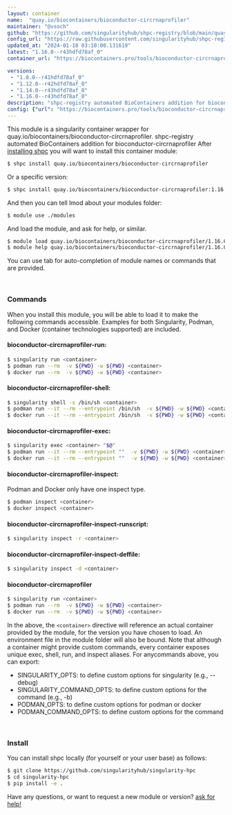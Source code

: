 ```yaml
---
layout: container
name:  "quay.io/biocontainers/bioconductor-circrnaprofiler"
maintainer: "@vsoch"
github: "https://github.com/singularityhub/shpc-registry/blob/main/quay.io/biocontainers/bioconductor-circrnaprofiler/container.yaml"
config_url: "https://raw.githubusercontent.com/singularityhub/shpc-registry/main/quay.io/biocontainers/bioconductor-circrnaprofiler/container.yaml"
updated_at: "2024-01-18 03:10:00.131619"
latest: "1.16.0--r43hdfd78af_0"
container_url: "https://biocontainers.pro/tools/bioconductor-circrnaprofiler"

versions:
 - "1.8.0--r41hdfd78af_0"
 - "1.12.0--r42hdfd78af_0"
 - "1.14.0--r43hdfd78af_0"
 - "1.16.0--r43hdfd78af_0"
description: "shpc-registry automated BioContainers addition for bioconductor-circrnaprofiler"
config: {"url": "https://biocontainers.pro/tools/bioconductor-circrnaprofiler", "maintainer": "@vsoch", "description": "shpc-registry automated BioContainers addition for bioconductor-circrnaprofiler", "latest": {"1.16.0--r43hdfd78af_0": "sha256:fe9cb14b1825214fdb9ab5998b3bd091086a00e044bae0704bc02a8b7e7d6573"}, "tags": {"1.8.0--r41hdfd78af_0": "sha256:09c7371712c325fd4d102e02ea23a82202b99f7c07c8120b595127c2836c8936", "1.12.0--r42hdfd78af_0": "sha256:3c5c1784ed87617733119be536537372fa7999f9f865652974c0c36588f7e9f0", "1.14.0--r43hdfd78af_0": "sha256:2322cb60cf7d19c755fddafea41991ff5f832acf64ee2b9db3b5bb5eb447b75a", "1.16.0--r43hdfd78af_0": "sha256:fe9cb14b1825214fdb9ab5998b3bd091086a00e044bae0704bc02a8b7e7d6573"}, "docker": "quay.io/biocontainers/bioconductor-circrnaprofiler"}
---
```


This module is a singularity container wrapper for quay.io/biocontainers/bioconductor-circrnaprofiler.
shpc-registry automated BioContainers addition for bioconductor-circrnaprofiler
After [installing shpc](#install) you will want to install this container module:


```bash
$ shpc install quay.io/biocontainers/bioconductor-circrnaprofiler
```

Or a specific version:

```bash
$ shpc install quay.io/biocontainers/bioconductor-circrnaprofiler:1.16.0--r43hdfd78af_0
```

And then you can tell lmod about your modules folder:

```bash
$ module use ./modules
```

And load the module, and ask for help, or similar.

```bash
$ module load quay.io/biocontainers/bioconductor-circrnaprofiler/1.16.0--r43hdfd78af_0
$ module help quay.io/biocontainers/bioconductor-circrnaprofiler/1.16.0--r43hdfd78af_0
```

You can use tab for auto-completion of module names or commands that are provided.

<br>

### Commands

When you install this module, you will be able to load it to make the following commands accessible.
Examples for both Singularity, Podman, and Docker (container technologies supported) are included.

#### bioconductor-circrnaprofiler-run:

```bash
$ singularity run <container>
$ podman run --rm  -v ${PWD} -w ${PWD} <container>
$ docker run --rm  -v ${PWD} -w ${PWD} <container>
```

#### bioconductor-circrnaprofiler-shell:

```bash
$ singularity shell -s /bin/sh <container>
$ podman run --it --rm --entrypoint /bin/sh  -v ${PWD} -w ${PWD} <container>
$ docker run --it --rm --entrypoint /bin/sh  -v ${PWD} -w ${PWD} <container>
```

#### bioconductor-circrnaprofiler-exec:

```bash
$ singularity exec <container> "$@"
$ podman run --it --rm --entrypoint ""  -v ${PWD} -w ${PWD} <container> "$@"
$ docker run --it --rm --entrypoint ""  -v ${PWD} -w ${PWD} <container> "$@"
```

#### bioconductor-circrnaprofiler-inspect:

Podman and Docker only have one inspect type.

```bash
$ podman inspect <container>
$ docker inspect <container>
```

#### bioconductor-circrnaprofiler-inspect-runscript:

```bash
$ singularity inspect -r <container>
```

#### bioconductor-circrnaprofiler-inspect-deffile:

```bash
$ singularity inspect -d <container>
```



#### bioconductor-circrnaprofiler

```bash
$ singularity run <container>
$ podman run --rm  -v ${PWD} -w ${PWD} <container>
$ docker run --rm  -v ${PWD} -w ${PWD} <container>
```


In the above, the `<container>` directive will reference an actual container provided
by the module, for the version you have chosen to load. An environment file in the
module folder will also be bound. Note that although a container
might provide custom commands, every container exposes unique exec, shell, run, and
inspect aliases. For anycommands above, you can export:

 - SINGULARITY_OPTS: to define custom options for singularity (e.g., --debug)
 - SINGULARITY_COMMAND_OPTS: to define custom options for the command (e.g., -b)
 - PODMAN_OPTS: to define custom options for podman or docker
 - PODMAN_COMMAND_OPTS: to define custom options for the command

<br>

### Install

You can install shpc locally (for yourself or your user base) as follows:

```bash
$ git clone https://github.com/singularityhub/singularity-hpc
$ cd singularity-hpc
$ pip install -e .
```

Have any questions, or want to request a new module or version? [ask for help!](https://github.com/singularityhub/singularity-hpc/issues)